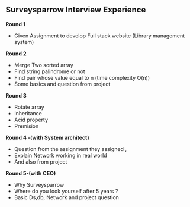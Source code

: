 ## Surveysparrow Interview Experience

**Round 1**
- Given Assignment to develop Full stack website (Library management system)

**Round 2**
- Merge Two sorted array
- Find string palindrome or not
- Find pair whose value equal to n (time complexity O(n))
- Some basics and question from project 

**Round 3**
- Rotate array 
- Inheritance 
- Acid property
- Premision 

**Round 4 -(with System architect)**
- Question from the assignment they assigned ,
- Explain Network working in real world
- And also from project 

**Round 5-(with CEO)**
- Why Surveysparrow 
- Where do you look yourself after 5 years ? 
- Basic Ds,db, Network and project question
